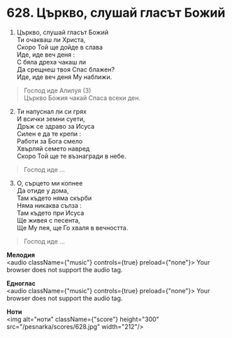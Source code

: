 # 628. Църкво, слушай гласът Божий

1. Църкво, слушай гласът Божий  
Ти очакваш ли Христа,  
Скоро Той ще дойде в слава  
Иде, иде веч деня :  
С бяла дреха чакаш ли  
Да срещнеш твоя Спас блажен?  
Иде, иде веч деня Му наближи.  

> Господ иде Алилуя (3)  
> Църкво Божия чакай Спаса всеки ден.  

2. Ти напуснал ли си грях  
И всички земни суети,  
Дръж се здраво за Исуса  
Силен е да те крепи :  
Работи за Бога смело  
Хвърляй семето навред  
Скоро Той ще те възнагради в небе.  

> Господ иде ...  

3. О, сърцето ми копнее  
Да отиде у дома,  
Там където няма скърби  
Няма никаква сълза :  
Там където при Исуса  
Ще живея с песента,  
Ще Му пея, ще Го хваля в вечността.  

> Господ иде ...

**Мелодия**  
<audio className={"music"} controls={true} preload={"none"}>
    <source src="/pesnarka/mp3/628.mp3" type="audio/mpeg"/>
    Your browser does not support the audio tag.
</audio>

**Едноглас**  
<audio className={"music"} controls={true} preload={"none"}>
    <source src="/pesnarka/transp/628.mp3" type="audio/mpeg"/>
    Your browser does not support the audio tag.
</audio>

**Ноти**  
<img alt="ноти" className={"score"} height="300" src="/pesnarka/scores/628.jpg" width="212"/>
